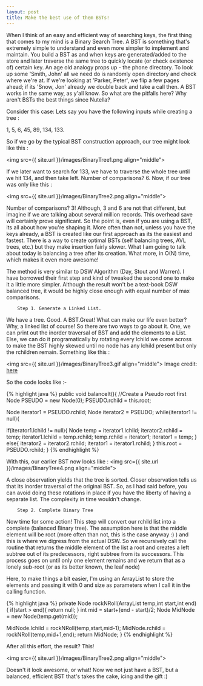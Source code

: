 ```yaml
---
layout: post
title: Make the best use of them BSTs!  
---
```


When I think of an easy and efficient way of searching keys, the first thing that comes to my mind is a Binary Search Tree. A BST is something that's extremely simple to understand and even more simpler to implement and maintain. You build a BST as and when keys are generated/added to the store and later traverse the same tree to quickly locate (or check existence of) certain key. An age old analogy props up - the phone directory. To look up some 'Smith, John' all we need do is randomly open directory and check where we're at. If we're looking at 'Parker, Peter', we flip a few pages ahead; if its 'Snow, Jon' already we double back and take a call then. A BST works in the same way, as y'all know. So what are the pitfalls here? Why aren't BSTs the best things since Nutella?

Consider this case: Lets say you have the following inputs while creating a tree :

1,  5,  6,  45,  89,  134, 133. 

So if we go by the typical BST construction approach, our tree might look like this : 

  <img src={{ site.url }}/images/BinaryTree1.png align="middle">

If we later want to search for 133, we have to traverse the whole tree until we hit 134, and then take left. Number of comparisons? 6. 
Now, if our tree was only like this :

  <img src={{ site.url }}/images/BinaryTree2.png align="middle">
              
Number of comparisons? 3! Although, 3 and 6 are not that different, but imagine if we are talking about several million records. This overhead save will certainly prove significant. So the point is, even if you are using a BST, its all about how you're shaping it. More often than not, unless you have the keys already, a BST is created like our first approach as its the easiest and fastest. There is a way to create optimal BSTs (self balancing trees, AVL trees, etc.) but they make insertion fairly slower. What I am going to talk about today is balancing a tree after its creation. What more, in O(N) time, which makes it even more awesome! 

The method is very similar to DSW Algorithm (Day, Stout and Warren). I have borrowed their first step and kind of tweaked the second one to make it a little more simpler. Although the result won't be a text-book DSW balanced tree, it would be highly close enough with equal number of max comparisons. 

        Step 1. Generate a Linked List.

We have a tree. Good. A BST.Great! What can make our life even better? Why, a linked list of course! So there are two ways to go about it. One, we can print out the inorder traversal of BST and add the elements to a List. Else, we can do it programatically by rotating every lchild we come across to make the BST highly skewed until no node has any lchild present but only the rchildren remain. Something like this : 

<img src={{ site.url }}/images/BinaryTree3.gif align="middle">
Image credit: <a href ="http://penguin.ewu.edu/~trolfe/DSWpaper/">here</a>  

So the code looks like :-

{% highlight java %}
public void balanceIt(){
//Create a Pseudo root first
  Node PSEUDO = new Node(0);
  PSEUDO.rchild = this.root;

  Node iterator1 = PSEUDO.rchild;
  Node iterator2 = PSEUDO;
  while(iterator1 != null){

   if(iterator1.lchild != null){
    Node temp = iterator1.lchild;
    iterator2.rchild = temp;
    iterator1.lchild = temp.rchild;
    temp.rchild = iterator1;
    iterator1 = temp;
   }
  else{
   iterator2 = iterator2.rchild;
   iterator1 = iterator1.rchild;
  }
  this.root = PSEUDO.rchild;
}
{% endhighlight %}

With this, our earlier BST now looks like :
<img src={{ site.url }}/images/BinaryTree4.png align="middle">
            
A close observation yields that the tree is sorted. Closer observation tells us that its inorder traversal of the original BST. So, as I had said before, you can avoid doing these rotations in place if you have the liberty of having a separate list. The complexity in time wouldn't change. 

        Step 2. Complete Binary Tree

Now time for some action! This step will convert our rchild list into a complete (balanced Binary tree). The assumption here is that the middle element will be root (more often than not, this is the case anyway :) ) and this is where we digress from the actual DSW. So we recursively call the routine that returns the middle element of the list a root and creates a left subtree out of its predecessors, right subtree from its successors. This process goes on until only one element remains and we return that as a lonely sub-root (or as its better known, the leaf node) 

Here, to make things a bit easier, I'm using an ArrayList to store the elements and passing it with 0 and size as parameters when I call it in the calling function. 

{% highlight java %}
private Node rockNRoll(ArrayList<Integer> temp,int start,int end){
  if(start > end){
    return null;
  }
  int mid = start+(end - start)/2;
  Node MidNode = new Node(temp.get(mid));

  MidNode.lchild = rockNRoll(temp,start,mid-1);
  MidNode.rchild = rockNRoll(temp,mid+1,end);
  return MidNode;
}
{% endhighlight %}

After all this effort, the result? This!

<img src={{ site.url }}/images/BinaryTree2.png align="middle">

Doesn't it look awesome, or what! Now we not just have a BST, but a balanced, efficient BST that's takes the cake, icing and the gift :) 

